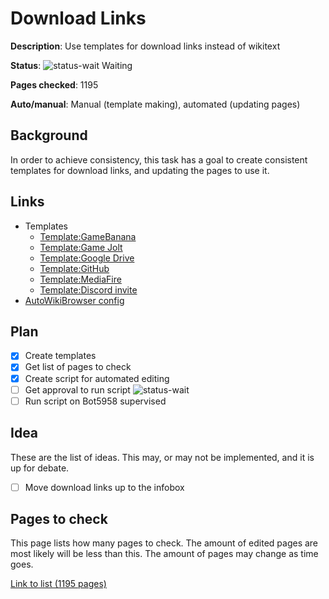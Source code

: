 # Download Links

**Description**: Use templates for download links instead of wikitext

**Status**: ![status-wait] Waiting

**Pages checked**: 1195

**Auto/manual**: Manual (template making), automated (updating pages)

## Background

In order to achieve consistency, this task has a goal to create consistent templates for download links, and updating the pages to use it.

## Links

- Templates
  - [Template:GameBanana](https://fridaynightfunking.fandom.com/wiki/Template:GameBanana)
  - [Template:Game Jolt](https://fridaynightfunking.fandom.com/wiki/Template:Game_Jolt)
  - [Template:Google Drive](https://fridaynightfunking.fandom.com/wiki/Template:Google_Drive)
  - [Template:GitHub](https://fridaynightfunking.fandom.com/wiki/Template:GitHub)
  - [Template:MediaFire](https://fridaynightfunking.fandom.com/wiki/Template:MediaFire)
  - [Template:Discord invite](https://fridaynightfunking.fandom.com/wiki/Template:Discord_invite)
- [AutoWikiBrowser config](https://gitlab.com/Hans5958-MWS/fandom-fridaynightfunking/-/blob/master/download-links/awb.xml)

## Plan

- [x] Create templates
- [x] Get list of pages to check
- [x] Create script for automated editing
- [ ] Get approval to run script ![status-wait]
- [ ] Run script on Bot5958 supervised

## Idea

These are the list of ideas. This may, or may not be implemented, and it is up for debate.

- [ ] Move download links up to the infobox
 
## Pages to check

This page lists how many pages to check. The amount of edited pages are most likely will be less than this. The amount of pages may change as time goes.

[Link to list (1195 pages)](pages.txt)

<!-- status start -->
[status-done]: https://upload.wikimedia.org/wikipedia/commons/thumb/4/41/Symbol_confirmed.svg/16px-Symbol_confirmed.svg.png
[status-wait]: https://upload.wikimedia.org/wikipedia/commons/thumb/5/54/Symbol_wait.svg/16px-Symbol_wait.svg.png
[status-stub]: https://upload.wikimedia.org/wikipedia/commons/thumb/f/f5/Symbol_stub_class.svg/16px-Symbol_stub_class.svg.png
[status-ongo]: https://upload.wikimedia.org/wikipedia/commons/thumb/9/94/Symbol_support_vote.svg/16px-Symbol_support_vote.svg.png
[status-done]: https://upload.wikimedia.org/wikipedia/commons/thumb/4/41/Symbol_confirmed.svg/16px-Symbol_confirmed.svg.png
<!-- status end -->
